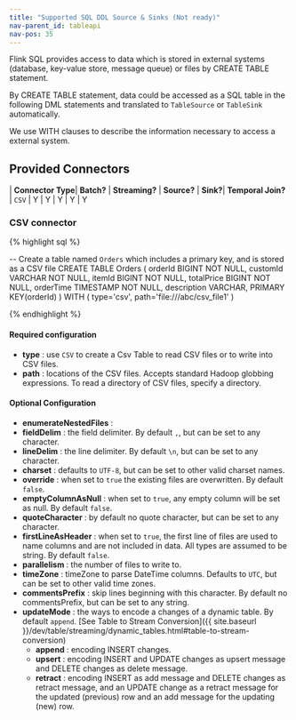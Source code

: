 ```yaml
---
title: "Supported SQL DDL Source & Sinks (Not ready)"
nav-parent_id: tableapi
nav-pos: 35
---
```

<!--
Licensed to the Apache Software Foundation (ASF) under one
or more contributor license agreements.  See the NOTICE file
distributed with this work for additional information
regarding copyright ownership.  The ASF licenses this file
to you under the Apache License, Version 2.0 (the
"License"); you may not use this file except in compliance
with the License.  You may obtain a copy of the License at

  http://www.apache.org/licenses/LICENSE-2.0

Unless required by applicable law or agreed to in writing,
software distributed under the License is distributed on an
"AS IS" BASIS, WITHOUT WARRANTIES OR CONDITIONS OF ANY
KIND, either express or implied.  See the License for the
specific language governing permissions and limitations
under the License.
-->

Flink SQL provides access to data which is stored in external systems (database, key-value store, message queue) or files by CREATE TABLE statement.

By CREATE TABLE statement, data could be accessed as a SQL table in the following DML statements and translated to `TableSource` or `TableSink` automatically.

We use WITH clauses to describe the information necessary to access a external system.

Provided Connectors
-------------------

| **Connector Type**| **Batch?** | **Streaming?** | **Source?** | **Sink?**| **Temporal Join?**
| `CSV` | Y | Y | Y | Y | Y

### CSV connector

{% highlight sql %}

-- Create a table named `Orders` which includes a primary key, and is stored as a CSV file
CREATE TABLE Orders (
    orderId BIGINT NOT NULL,
    customId VARCHAR NOT NULL,
    itemId BIGINT NOT NULL,
    totalPrice BIGINT NOT NULL,
    orderTime TIMESTAMP NOT NULL,
    description VARCHAR,
    PRIMARY KEY(orderId)
) WITH (
    type='csv',
    path='file:///abc/csv_file1'
)

{% endhighlight %}

#### Required configuration
* **type** : use `CSV` to create a Csv Table to read CSV files or to write into CSV files.
* **path** : locations of the CSV files.  Accepts standard Hadoop globbing expressions. To read a directory of CSV files, specify a directory.

#### Optional Configuration
* **enumerateNestedFiles** : 
* **fieldDelim** : the field delimiter. By default `,`, but can be set to any character.
* **lineDelim** : the line delimiter. By default `\n`, but can be set to any character.
* **charset** : defaults to `UTF-8`, but can be set to other valid charset names.
* **override** : when set to `true` the existing files are overwritten. By default `false`.
* **emptyColumnAsNull** : when set to `true`, any empty column will be set as null. By default `false`.
* **quoteCharacter** : by default no quote character, but can be set to any character.
* **firstLineAsHeader** : when set to `true`, the first line of files are used to name columns and are not included in data. All types are assumed to be string. By default `false`.
* **parallelism** : the number of files to write to.
* **timeZone** : timeZone to parse DateTime columns. Defaults to `UTC`, but can be set to other valid time zones.
* **commentsPrefix** : skip lines beginning with this character. By default no commentsPrefix, but can be set to any string.
* **updateMode** : the ways to encode a changes of a dynamic table. By default `append`. [See Table to Stream Conversion]({{ site.baseurl }}/dev/table/streaming/dynamic_tables.html#table-to-stream-conversion)
   * **append** : encoding INSERT changes.
   * **upsert** : encoding INSERT and UPDATE changes as upsert message and DELETE changes as delete message.
   * **retract** : encoding INSERT as add message and DELETE changes as retract message,  and an UPDATE change as a retract message for the updated (previous) row and an add message for the updating (new) row.
